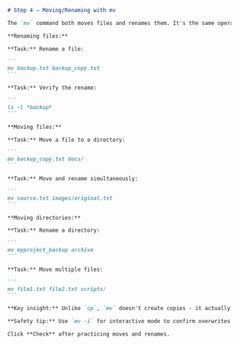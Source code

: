 ````markdown
# Step 4 — Moving/Renaming with mv

The `mv` command both moves files and renames them. It's the same operation!

**Renaming files:**

**Task:** Rename a file:

```
mv backup.txt backup_copy.txt
```

**Task:** Verify the rename:

```
ls -l *backup*
```

**Moving files:**

**Task:** Move a file to a directory:

```
mv backup_copy.txt docs/
```

**Task:** Move and rename simultaneously:

```
mv source.txt images/original.txt
```

**Moving directories:**

**Task:** Rename a directory:

```
mv myproject_backup archive
```

**Task:** Move multiple files:

```
mv file1.txt file2.txt scripts/
```

**Key insight:** Unlike `cp`, `mv` doesn't create copies - it actually moves the files! The original location no longer has the file.

**Safety tip:** Use `mv -i` for interactive mode to confirm overwrites!

Click **Check** after practicing moves and renames.
````